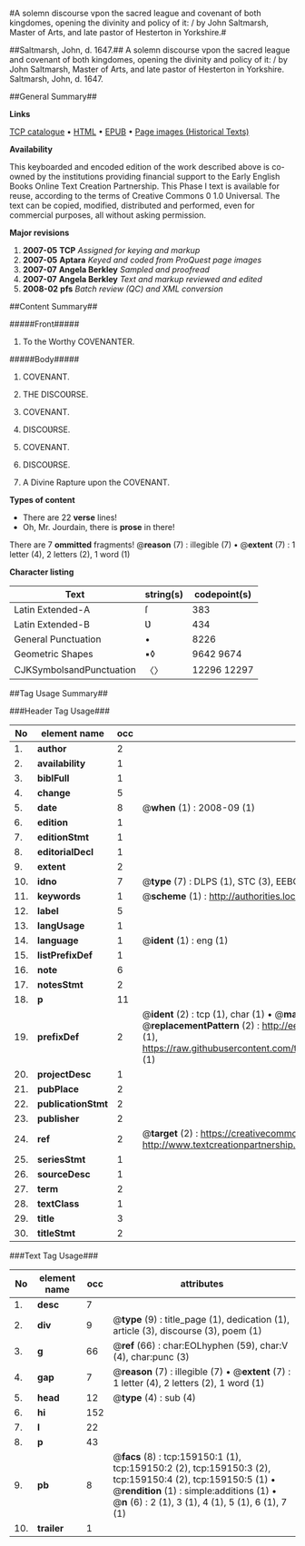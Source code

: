#A solemn discourse vpon the sacred league and covenant of both kingdomes, opening the divinity and policy of it: / by John Saltmarsh, Master of Arts, and late pastor of Hesterton in Yorkshire.#

##Saltmarsh, John, d. 1647.##
A solemn discourse vpon the sacred league and covenant of both kingdomes, opening the divinity and policy of it: / by John Saltmarsh, Master of Arts, and late pastor of Hesterton in Yorkshire.
Saltmarsh, John, d. 1647.

##General Summary##

**Links**

[TCP catalogue](http://www.ota.ox.ac.uk/tcp/)  • 
[HTML](http://tei.it.ox.ac.uk/tcp/Texts-HTML/free/A93/A93705.html)  • 
[EPUB](http://tei.it.ox.ac.uk/tcp/Texts-EPUB/free/A93/A93705.epub) • 
[Page images (Historical Texts)](https://data.historicaltexts.jisc.ac.uk/view?pubId=eebo-99868906e&pageId=eebo-99868906e-159150-1)

**Availability**

This keyboarded and encoded edition of the
	       work described above is co-owned by the institutions
	       providing financial support to the Early English Books
	       Online Text Creation Partnership. This Phase I text is
	       available for reuse, according to the terms of Creative
	       Commons 0 1.0 Universal. The text can be copied,
	       modified, distributed and performed, even for
	       commercial purposes, all without asking permission.

**Major revisions**

1. __2007-05__ __TCP__ *Assigned for keying and markup*
1. __2007-05__ __Aptara__ *Keyed and coded from ProQuest page images*
1. __2007-07__ __Angela Berkley__ *Sampled and proofread*
1. __2007-07__ __Angela Berkley__ *Text and markup reviewed and edited*
1. __2008-02__ __pfs__ *Batch review (QC) and XML conversion*

##Content Summary##

#####Front#####

1. To the Worthy COVENANTER.

#####Body#####

1. COVENANT.

1. THE DISCOƲRSE.

1. COVENANT.

1. DISCOƲRSE.

1. COVENANT.

1. DISCOƲRSE.

1. A Divine Rapture upon the COVENANT.

**Types of content**

  * There are 22 **verse** lines!
  * Oh, Mr. Jourdain, there is **prose** in there!

There are 7 **ommitted** fragments! 
 @__reason__ (7) : illegible (7)  •  @__extent__ (7) : 1 letter (4), 2 letters (2), 1 word (1)

**Character listing**


|Text|string(s)|codepoint(s)|
|---|---|---|
|Latin Extended-A|ſ|383|
|Latin Extended-B|Ʋ|434|
|General Punctuation|•|8226|
|Geometric Shapes|▪◊|9642 9674|
|CJKSymbolsandPunctuation|〈〉|12296 12297|

##Tag Usage Summary##

###Header Tag Usage###

|No|element name|occ|attributes|
|---|---|---|---|
|1.|__author__|2||
|2.|__availability__|1||
|3.|__biblFull__|1||
|4.|__change__|5||
|5.|__date__|8| @__when__ (1) : 2008-09 (1)|
|6.|__edition__|1||
|7.|__editionStmt__|1||
|8.|__editorialDecl__|1||
|9.|__extent__|2||
|10.|__idno__|7| @__type__ (7) : DLPS (1), STC (3), EEBO-CITATION (1), PROQUEST (1), VID (1)|
|11.|__keywords__|1| @__scheme__ (1) : http://authorities.loc.gov/ (1)|
|12.|__label__|5||
|13.|__langUsage__|1||
|14.|__language__|1| @__ident__ (1) : eng (1)|
|15.|__listPrefixDef__|1||
|16.|__note__|6||
|17.|__notesStmt__|2||
|18.|__p__|11||
|19.|__prefixDef__|2| @__ident__ (2) : tcp (1), char (1)  •  @__matchPattern__ (2) : ([0-9\-]+):([0-9IVX]+) (1), (.+) (1)  •  @__replacementPattern__ (2) : http://eebo.chadwyck.com/downloadtiff?vid=$1&page=$2 (1), https://raw.githubusercontent.com/textcreationpartnership/Texts/master/tcpchars.xml#$1 (1)|
|20.|__projectDesc__|1||
|21.|__pubPlace__|2||
|22.|__publicationStmt__|2||
|23.|__publisher__|2||
|24.|__ref__|2| @__target__ (2) : https://creativecommons.org/publicdomain/zero/1.0/ (1), http://www.textcreationpartnership.org/docs/. (1)|
|25.|__seriesStmt__|1||
|26.|__sourceDesc__|1||
|27.|__term__|2||
|28.|__textClass__|1||
|29.|__title__|3||
|30.|__titleStmt__|2||


###Text Tag Usage###

|No|element name|occ|attributes|
|---|---|---|---|
|1.|__desc__|7||
|2.|__div__|9| @__type__ (9) : title_page (1), dedication (1), article (3), discourse (3), poem (1)|
|3.|__g__|66| @__ref__ (66) : char:EOLhyphen (59), char:V (4), char:punc (3)|
|4.|__gap__|7| @__reason__ (7) : illegible (7)  •  @__extent__ (7) : 1 letter (4), 2 letters (2), 1 word (1)|
|5.|__head__|12| @__type__ (4) : sub (4)|
|6.|__hi__|152||
|7.|__l__|22||
|8.|__p__|43||
|9.|__pb__|8| @__facs__ (8) : tcp:159150:1 (1), tcp:159150:2 (2), tcp:159150:3 (2), tcp:159150:4 (2), tcp:159150:5 (1)  •  @__rendition__ (1) : simple:additions (1)  •  @__n__ (6) : 2 (1), 3 (1), 4 (1), 5 (1), 6 (1), 7 (1)|
|10.|__trailer__|1||
